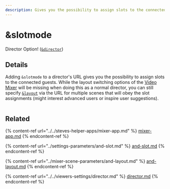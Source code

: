 ```yaml
---
description: Gives you the possibility to assign slots to the connected guests
---
```


# \&slotmode

Director Option! ([`&director`](../../viewers-settings/director.md))

## Details

Adding `&slotmode` to a director's URL gives you the possibility to assign slots to the connected guests. While the layout switching options of the [Video Mixer](../../steves-helper-apps/mixer-app.md) will be missing when doing this as a normal director, you can still specify [`&layout`](../mixer-scene-parameters/and-layout.md) via the URL for multiple scenes that will obey the slot assignments (might interest advanced users or inspire user suggestions).

<figure><img src="../../.gitbook/assets/image (2) (2) (2) (1).png" alt=""><figcaption></figcaption></figure>

## Related

{% content-ref url="../../steves-helper-apps/mixer-app.md" %}
[mixer-app.md](../../steves-helper-apps/mixer-app.md)
{% endcontent-ref %}

{% content-ref url="../settings-parameters/and-slot.md" %}
[and-slot.md](../settings-parameters/and-slot.md)
{% endcontent-ref %}

{% content-ref url="../mixer-scene-parameters/and-layout.md" %}
[and-layout.md](../mixer-scene-parameters/and-layout.md)
{% endcontent-ref %}

{% content-ref url="../../viewers-settings/director.md" %}
[director.md](../../viewers-settings/director.md)
{% endcontent-ref %}
